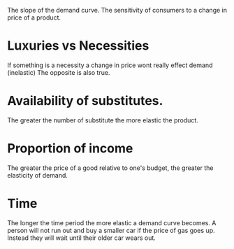 The slope of the demand curve. 
The sensitivity of consumers to a change in price of a product. 

# Luxuries vs Necessities
If something is a necessity a change in price wont really effect demand (inelastic)
The opposite is also true. 

# Availability of substitutes.
The greater the number of substitute the more elastic the product.

# Proportion of income
The greater the price of a good relative to one's budget, the greater the elasticity of demand.

# Time  
The longer the time period the more elastic a demand curve becomes. A person will not run out and buy a smaller car if the price of gas goes up. Instead they will wait until their older car wears out.